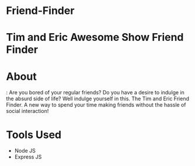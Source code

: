 # Friend-Finder

<h1>Tim and Eric Awesome Show Friend Finder</h1>

<h1>About</h1>: Are you bored of your regular friends? Do you have a desire to indulge in the absurd side of life? Well indulge yourself in this. The Tim and Eric Friend Finder. A new way to spend your time making friends without the hassle of social interaction!

<h1>Tools Used</h1>
<ul>
  <li>Node JS</li>
  <li>Express JS</li>
</ul>

